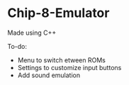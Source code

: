 # Chip-8-Emulator
 Made using C++

 To-do:
 - Menu to switch etween  ROMs
 - Settings to customize input buttons
 - Add sound emulation
